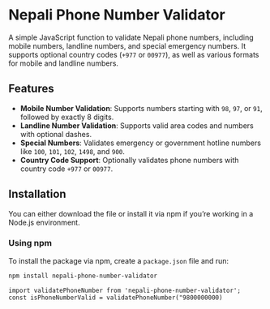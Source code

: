 # Nepali Phone Number Validator

A simple JavaScript function to validate Nepali phone numbers, including mobile numbers, landline numbers, and special emergency numbers. It supports optional country codes (`+977` or `00977`), as well as various formats for mobile and landline numbers.

## Features

- **Mobile Number Validation**: Supports numbers starting with `98`, `97`, or `91`, followed by exactly 8 digits.
- **Landline Number Validation**: Supports valid area codes and numbers with optional dashes.
- **Special Numbers**: Validates emergency or government hotline numbers like `100`, `101`, `102`, `1498`, and `900`.
- **Country Code Support**: Optionally validates phone numbers with country code `+977` or `00977`.

## Installation

You can either download the file or install it via npm if you’re working in a Node.js environment.

### Using npm

To install the package via npm, create a `package.json` file and run:

```bash
npm install nepali-phone-number-validator
```

```code
import validatePhoneNumber from 'nepali-phone-number-validator';
const isPhoneNumberValid = validatePhoneNumber("9800000000)
```

